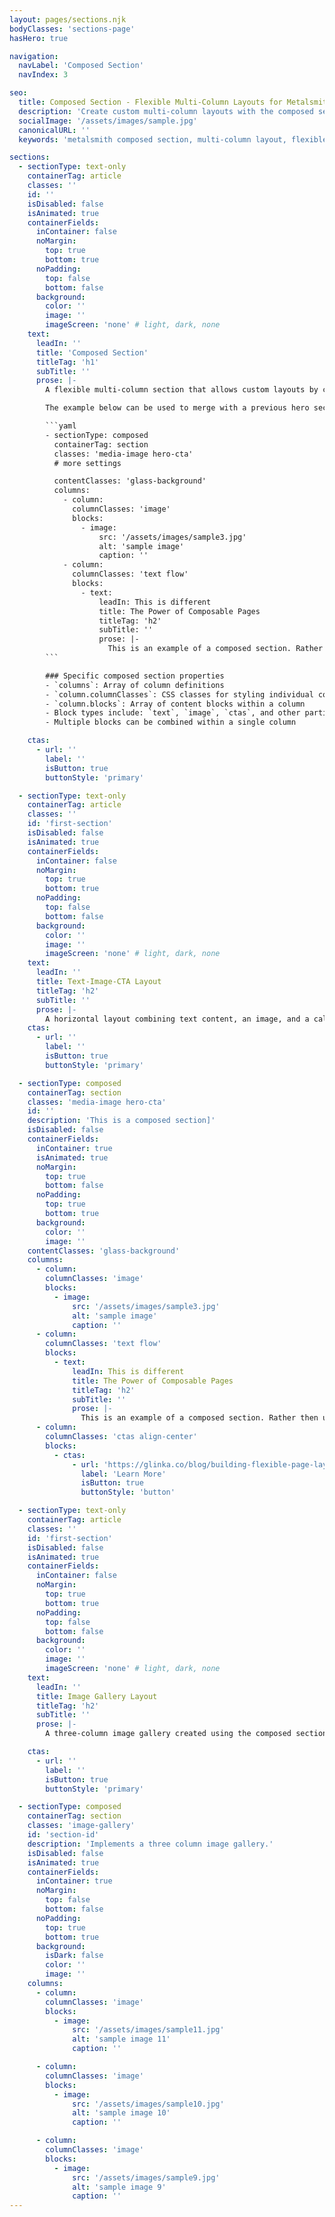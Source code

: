 ```yaml
---
layout: pages/sections.njk
bodyClasses: 'sections-page'
hasHero: true

navigation:
  navLabel: 'Composed Section'
  navIndex: 3

seo:
  title: Composed Section - Flexible Multi-Column Layouts for Metalsmith
  description: 'Create custom multi-column layouts with the composed section component. Combine text, images, and CTAs in flexible column arrangements for Metalsmith sites.'
  socialImage: '/assets/images/sample.jpg'
  canonicalURL: ''
  keywords: 'metalsmith composed section, multi-column layout, flexible layouts, custom sections, column blocks, image gallery component, composable layouts'

sections:
  - sectionType: text-only
    containerTag: article
    classes: ''
    id: ''
    isDisabled: false
    isAnimated: true
    containerFields:
      inContainer: false
      noMargin:
        top: true
        bottom: true
      noPadding:
        top: false
        bottom: false
      background:
        color: ''
        image: ''
        imageScreen: 'none' # light, dark, none
    text:
      leadIn: ''
      title: 'Composed Section'
      titleTag: 'h1'
      subTitle: ''
      prose: |-
        A flexible multi-column section that allows custom layouts by composing different content blocks. Each column can contain multiple blocks.

        The example below can be used to merge with a previous hero section. The hero section has a class of `merge-with-next` which removes the bottom margin. The composed section has `containerFields.noMargin.top` set to true which removes the top margin. The composed section also has `inContainer` set to `true` which wraps the section in a container. This is a popular visual pattern in corporate and marketing websites.

        ```yaml
        - sectionType: composed
          containerTag: section
          classes: 'media-image hero-cta'
          # more settings

          contentClasses: 'glass-background'
          columns:
            - column:
              columnClasses: 'image'
              blocks:
                - image:
                    src: '/assets/images/sample3.jpg'
                    alt: 'sample image'
                    caption: ''
            - column:
              columnClasses: 'text flow'
              blocks:
                - text:
                    leadIn: This is different
                    title: The Power of Composable Pages
                    titleTag: 'h2'
                    subTitle: ''
                    prose: |-
                      This is an example of a composed section. Rather then using a monolithic section, the composed section allows for multiple columns of content. Allowing the composition of custom layouts.
        ```

        ### Specific composed section properties
        - `columns`: Array of column definitions
        - `column.columnClasses`: CSS classes for styling individual columns
        - `column.blocks`: Array of content blocks within a column
        - Block types include: `text`, `image`, `ctas`, and other partial types
        - Multiple blocks can be combined within a single column

    ctas:
      - url: ''
        label: ''
        isButton: true
        buttonStyle: 'primary'

  - sectionType: text-only
    containerTag: article
    classes: ''
    id: 'first-section'
    isDisabled: false
    isAnimated: true
    containerFields:
      inContainer: false
      noMargin:
        top: true
        bottom: true
      noPadding:
        top: false
        bottom: false
      background:
        color: ''
        image: ''
        imageScreen: 'none' # light, dark, none
    text:
      leadIn: ''
      title: Text-Image-CTA Layout
      titleTag: 'h2'
      subTitle: ''
      prose: |-
        A horizontal layout combining text content, an image, and a call-to-action button.
    ctas:
      - url: ''
        label: ''
        isButton: true
        buttonStyle: 'primary'

  - sectionType: composed
    containerTag: section
    classes: 'media-image hero-cta'
    id: ''
    description: 'This is a composed section]'
    isDisabled: false
    containerFields:
      inContainer: true
      isAnimated: true
      noMargin:
        top: true
        bottom: false
      noPadding:
        top: true
        bottom: true
      background:
        color: ''
        image: ''
    contentClasses: 'glass-background'
    columns:
      - column:
        columnClasses: 'image'
        blocks:
          - image:
              src: '/assets/images/sample3.jpg'
              alt: 'sample image'
              caption: ''
      - column:
        columnClasses: 'text flow'
        blocks:
          - text:
              leadIn: This is different
              title: The Power of Composable Pages
              titleTag: 'h2'
              subTitle: ''
              prose: |-
                This is an example of a composed section. Rather then using a monolithic section, the composed section allows for multiple columns of content. Allowing the composition of custom layouts.
      - column:
        columnClasses: 'ctas align-center'
        blocks:
          - ctas:
              - url: 'https://glinka.co/blog/building-flexible-page-layouts/'
                label: 'Learn More'
                isButton: true
                buttonStyle: 'button'

  - sectionType: text-only
    containerTag: article
    classes: ''
    id: 'first-section'
    isDisabled: false
    isAnimated: true
    containerFields:
      inContainer: false
      noMargin:
        top: true
        bottom: true
      noPadding:
        top: false
        bottom: false
      background:
        color: ''
        image: ''
        imageScreen: 'none' # light, dark, none
    text:
      leadIn: ''
      title: Image Gallery Layout
      titleTag: 'h2'
      subTitle: ''
      prose: |-
        A three-column image gallery created using the composed section structure.

    ctas:
      - url: ''
        label: ''
        isButton: true
        buttonStyle: 'primary'

  - sectionType: composed
    containerTag: section
    classes: 'image-gallery'
    id: 'section-id'
    description: 'Implements a three column image gallery.'
    isDisabled: false
    isAnimated: true
    containerFields:
      inContainer: true
      noMargin:
        top: false
        bottom: false
      noPadding:
        top: true
        bottom: true
      background:
        isDark: false
        color: ''
        image: ''
    columns:
      - column:
        columnClasses: 'image'
        blocks:
          - image:
              src: '/assets/images/sample11.jpg'
              alt: 'sample image 11'
              caption: ''

      - column:
        columnClasses: 'image'
        blocks:
          - image:
              src: '/assets/images/sample10.jpg'
              alt: 'sample image 10'
              caption: ''

      - column:
        columnClasses: 'image'
        blocks:
          - image:
              src: '/assets/images/sample9.jpg'
              alt: 'sample image 9'
              caption: ''
---
```

